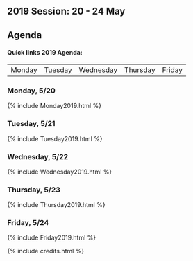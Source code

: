 ## 2019 Session: 20 - 24 May
## Agenda 
#### Quick links 2019 Agenda:

<table id="weekMenu">
<tr>
<td><a href="#mon-2019">Monday</a></td>
<td><a href="#tue-2019">Tuesday</a></td>
<td><a href="#wed-2019">Wednesday</a></td>
<td><a href="#thur-2019">Thursday</a></td>
<td><a href="#fri-2019">Friday</a></td>
</tr>
</table>

<h3 id="mon-2019">Monday, 5/20</h3>
{% include Monday2019.html %}

<h3 id="tue-2019">Tuesday, 5/21</h3>
{% include Tuesday2019.html %}

<h3 id="wed-2019">Wednesday, 5/22</h3>
{% include Wednesday2019.html %}

<h3 id="thur-2019">Thursday, 5/23</h3>
{% include Thursday2019.html %}

<h3 id="fri-2019">Friday, 5/24</h3>
{% include Friday2019.html %}




{% include credits.html %}
